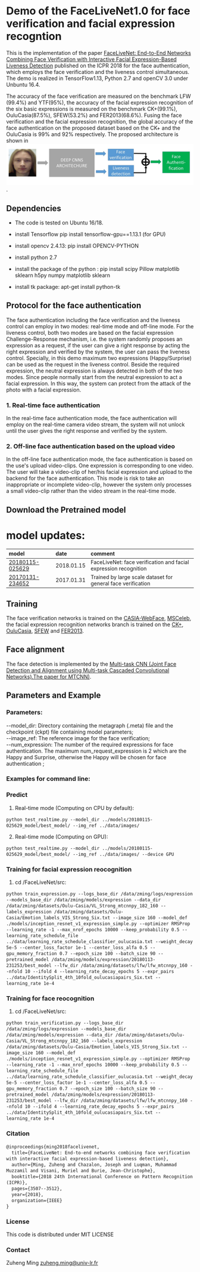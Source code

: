# Demo of the FaceLiveNet1.0 for face verification and facial expression recogntion
This is the implementation of the paper [FaceLiveNet: End-to-End Networks Combining Face Verification with Interactive Facial Expression-Based Liveness Detection](https://ieeexplore.ieee.org/abstract/document/8545274) published on the ICPR 2018 for the face authentication, which employs the face verification and the liveness control simultaneous. The demo is realized in TensorFlow1.13, Python 2.7 and openCV 3.0 under Unbuntu 16.4. 

The accuracy of the face verification are measured on the benchmark LFW (99.4%) and YTF(95%), the accuracy of the facial expression recognition of the six basic expressions is measured on the benchmark CK+(99.1%), OuluCasia(87.5%), SFEW(53.2%) and FER2013(68.6%). Fusing the face verification and the facial expression recognition, the global accuracy of the face authentication on the proposed dataset based on the CK+ and the OuluCasia is 99% and 92% respectively. The proposed architecture is shown in ![Fig.1](./figs/fig1.png). 

## Dependencies
- The code is tested on Ubuntu 16/18.

- install Tensorflow pip install tensorflow-gpu==1.13.1 (for GPU)

- install opencv 2.4.13: pip install OPENCV-PYTHON

- install python 2.7

- install the package of the python : pip install scipy Pillow matplotlib sklearn h5py numpy matplotlib sklearn

- install tk package: apt-get install python-tk

## Protocol for the face authentication
The face authentication including the face verification and the liveness control can employ in two modes: real-time mode and off-line mode. For the liveness control, both two modes are based on the facial expression Challenge-Response mechanism, i.e. the system randomly proposes an expression as a request, if the user can give a right response by acting the right expression and verified by the system, the user can pass the liveness control. Specially, in this demo maximum two expressions (Happy/Surprise) can be used as the request in the liveness control. Beside the required expression, the neutral expression is always detected in both of the two modes. Since people normally start from the neutral expression to act a facial expression. In this way, the system can protect from the attack of the photo with a facial expression.

### 1. Real-time face authentication 
In the real-time face authentication mode, the face authentication will employ on the real-time camera video stream, the system will not unlock until the user gives the right response and verified by the system. 

### 2. Off-line face authentication based on the upload video
In the off-line face authentication mode, the face authentication is based on the use's upload video-clips. One expression is corresponding to one video. The user will take a video-clip of her/his facial expression and upload to the backend for the face authentication.  This mode is risk to take an inappropriate or incomplete video-clip, however the system only processes a small video-clip rather than the video stream in the real-time mode.
 
## Download the Pretrained model
# model updates:
| model | date | comment |
|:-------|:-------|:-------|
| [20180115-025629](https://drive.google.com/file/d/1B-ZRtWk1UoAQXHTewhKV5UPvwP3L102X/view?usp=sharing) | 2018.01.15 | FaceLiveNet: face verification and facial expression recognition |
| [20170131-234652](https://drive.google.com/drive/folders/0B6Nyuu6HS02gT2h3NUJoUV9VVUk?usp=sharing) | 2017.01.31 | Trained by large scale dataset for general face verification|



## Training
The face verification networks is trained on the [CASIA-WebFace](http://www.cbsr.ia.ac.cn/english/CASIA-WebFace-Database.html), [MSCeleb](https://www.msceleb.org/), the facial expression recognition networks branch is trained on the  [CK+](http://www.consortium.ri.cmu.edu/ckagree/), [OuluCasia](http://www.cse.oulu.fi/CMV/Downloads/Oulu-CASIA), [SFEW](https://computervisiononline.com/dataset/1105138659) and [FER2013](https://www.kaggle.com/c/challenges-in-representation-learning-facial-expression-recognition-challenge/data). 



## Face alignment
The face detection is implemented by the [Multi-task CNN (Joint Face Detection and Alignment using Multi-task Cascaded Convolutional Networks).The paper for MTCNN)](https://kpzhang93.github.io/MTCNN_face_detection_alignment/index.html).


## Parameters and Example
### Parameters:

--model_dir: Directory containing the metagraph (.meta) file and the checkpoint (ckpt) file containing model parameters;  
--image_ref: The reference image for the face verification;  
--num_expression: The number of the required expressions for face authentication. The maximum num_request_expression is 2 which are the Happy and Surprise, otherwise the Happy will be chosen for face authentication	;  

### Examples for command line:
### Predict
1. Real-time mode (Computing on CPU by default):
```shell
python test_realtime.py --model_dir ../models/20180115-025629_model/best_model/ --img_ref ../data/images/
```

2. Real-time mode (Computing on GPU):
```shell
python test_realtime.py --model_dir ../models/20180115-025629_model/best_model/ --img_ref ../data/images/ --device GPU
```
<!---
3. Real-time mode (only predict the face verification/CPU):
python test_realtime_verif.py --img_ref ../data/images/indoor --model_dir /mnt/hgfs/share/models/20170131-234652 --video /mnt/hgfs/share/data/face_recog/videoclips/WIN_20190627_16_06_54_Pro.mp4
-->

### Training for facial expression reocognition
1. cd /FaceLiveNet/src:  
```shell
python train_expression.py --logs_base_dir /data/zming/logs/expression --models_base_dir /data/zming/models/expression --data_dir /data/zming/datasets/Oulu-Casia/VL_Strong_mtcnnpy_182_160 --labels_expression /data/zming/datasets/Oulu-Casia/Emotion_labels_VIS_Strong_Six.txt --image_size 160 --model_def ./models/inception_resnet_v1_expression_simple.py --optimizer RMSProp --learning_rate -1 --max_nrof_epochs 10000 --keep_probability 0.5 --learning_rate_schedule_file ../data/learning_rate_schedule_classifier_oulucasia.txt --weight_decay 5e-5 --center_loss_factor 1e-1 --center_loss_alfa 0.5 --gpu_memory_fraction 0.7 --epoch_size 100 --batch_size 90 --pretrained_model /data/zming/models/expression/20180113-231253/best_model --lfw_dir /data/zming/datasets/lfw/lfw_mtcnnpy_160 --nfold 10 --ifold 4 --learning_rate_decay_epochs 5 --expr_pairs ../data/IdentitySplit_4th_10fold_oulucasiapairs_Six.txt --learning_rate 1e-4
```

### Training for face reocognition
1. cd /FaceLiveNet/src:  
```shell
python train_verification.py --logs_base_dir /data/zming/logs/expression --models_base_dir /data/zming/models/expression --data_dir /data/zming/datasets/Oulu-Casia/VL_Strong_mtcnnpy_182_160 --labels_expression /data/zming/datasets/Oulu-Casia/Emotion_labels_VIS_Strong_Six.txt --image_size 160 --model_def ./models/inception_resnet_v1_expression_simple.py --optimizer RMSProp --learning_rate -1 --max_nrof_epochs 10000 --keep_probability 0.5 --learning_rate_schedule_file ../data/learning_rate_schedule_classifier_oulucasia.txt --weight_decay 5e-5 --center_loss_factor 1e-1 --center_loss_alfa 0.5 --gpu_memory_fraction 0.7 --epoch_size 100 --batch_size 90 --pretrained_model /data/zming/models/expression/20180113-231253/best_model --lfw_dir /data/zming/datasets/lfw/lfw_mtcnnpy_160 --nfold 10 --ifold 4 --learning_rate_decay_epochs 5 --expr_pairs ../data/IdentitySplit_4th_10fold_oulucasiapairs_Six.txt --learning_rate 1e-4
```

### Citation
    @inproceedings{ming2018facelivenet,
      title={FaceLiveNet: End-to-end networks combining face verification with interactive facial expression-based liveness detection},
      author={Ming, Zuheng and Chazalon, Joseph and Luqman, Muhammad Muzzamil and Visani, Muriel and Burie, Jean-Christophe},
      booktitle={2018 24th International Conference on Pattern Recognition (ICPR)},
      pages={3507--3512},
      year={2018},
      organization={IEEE}
    }

### License
This code is distributed under MIT LICENSE

### Contact
Zuheng Ming
zuheng.ming@univ-lr.fr
